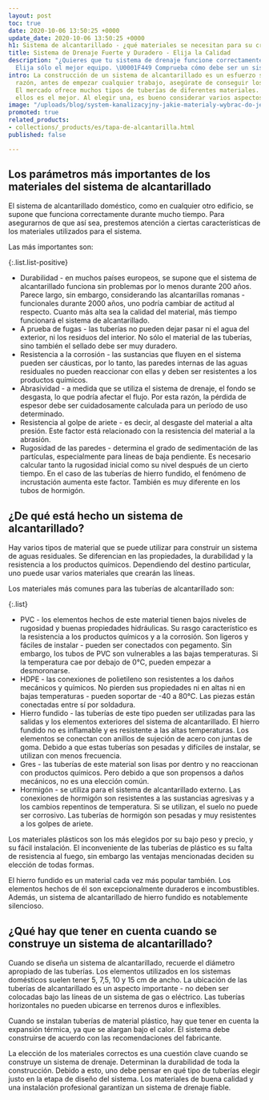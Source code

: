 ```yaml
---
layout: post
toc: true
date: 2020-10-06 13:50:25 +0000
update_date: 2020-10-06 13:50:25 +0000
h1: Sistema de alcantarillado - ¿qué materiales se necesitan para su creación?
title: Sistema de Drenaje Fuerte y Duradero - Elija la Calidad
description: "¿Quieres que tu sistema de drenaje funcione correctamente? \U0001F6BD
  Elija sólo el mejor equipo. \U0001F449 Comprueba cómo debe ser un sistema de drenaje."
intro: La construcción de un sistema de alcantarillado es un esfuerzo serio. Por esta
  razón, antes de empezar cualquier trabajo, asegúrate de conseguir los mejores materiales.
  El mercado ofrece muchos tipos de tuberías de diferentes materiales. Ninguno de
  ellos es el mejor. Al elegir una, es bueno considerar varios aspectos.
image: "/uploads/blog/system-kanalizacyjny-jakie-materialy-wybrac-do-jego-stworzenia.jpg"
promoted: true
related_products:
- collections/_products/es/tapa-de-alcantarilla.html
published: false

---
```

## Los parámetros más importantes de los materiales del sistema de alcantarillado

El sistema de alcantarillado doméstico, como en cualquier otro edificio, se supone que funciona correctamente durante mucho tiempo. Para asegurarnos de que así sea, prestemos atención a ciertas características de los materiales utilizados para el sistema.

Las más importantes son:

{:.list.list-positive}

* Durabilidad - en muchos países europeos, se supone que el sistema de alcantarillado funciona sin problemas por lo menos durante 200 años. Parece largo, sin embargo, considerando las alcantarillas romanas - funcionales durante 2000 años, uno podría cambiar de actitud al respecto. Cuanto más alta sea la calidad del material, más tiempo funcionará el sistema de alcantarillado.
* A prueba de fugas - las tuberías no pueden dejar pasar ni el agua del exterior, ni los residuos del interior. No sólo el material de las tuberías, sino también el sellado debe ser muy duradero.
* Resistencia a la corrosión - las sustancias que fluyen en el sistema pueden ser cáusticas, por lo tanto, las paredes internas de las aguas residuales no pueden reaccionar con ellas y deben ser resistentes a los productos químicos.
* Abrasividad - a medida que se utiliza el sistema de drenaje, el fondo se desgasta, lo que podría afectar el flujo. Por esta razón, la pérdida de espesor debe ser cuidadosamente calculada para un período de uso determinado.
* Resistencia al golpe de ariete - es decir, al desgaste del material a alta presión. Este factor está relacionado con la resistencia del material a la abrasión.
* Rugosidad de las paredes - determina el grado de sedimentación de las partículas, especialmente para líneas de baja pendiente. Es necesario calcular tanto la rugosidad inicial como su nivel después de un cierto tiempo. En el caso de las tuberías de hierro fundido, el fenómeno de incrustación aumenta este factor. También es muy diferente en los tubos de hormigón.

## ¿De qué está hecho un sistema de alcantarillado?

Hay varios tipos de material que se puede utilizar para construir un sistema de aguas residuales. Se diferencian en las propiedades, la durabilidad y la resistencia a los productos químicos. Dependiendo del destino particular, uno puede usar varios materiales que crearán las líneas.

Los materiales más comunes para las tuberías de alcantarillado son:

{:.list}

* PVC - los elementos hechos de este material tienen bajos niveles de rugosidad y buenas propiedades hidráulicas. Su rasgo característico es la resistencia a los productos químicos y a la corrosión. Son ligeros y fáciles de instalar - pueden ser conectados con pegamento. Sin embargo, los tubos de PVC son vulnerables a las bajas temperaturas. Si la temperatura cae por debajo de 0°C, pueden empezar a desmoronarse.
* HDPE - las conexiones de polietileno son resistentes a los daños mecánicos y químicos. No pierden sus propiedades ni en altas ni en bajas temperaturas - pueden soportar de -40 a 80°C. Las piezas están conectadas entre sí por soldadura.
* Hierro fundido - las tuberías de este tipo pueden ser utilizadas para las salidas y los elementos exteriores del sistema de alcantarillado. El hierro fundido no es inflamable y es resistente a las altas temperaturas. Los elementos se conectan con anillos de sujeción de acero con juntas de goma. Debido a que estas tuberías son pesadas y difíciles de instalar, se utilizan con menos frecuencia.
* Gres - las tuberías de este material son lisas por dentro y no reaccionan con productos químicos. Pero debido a que son propensos a daños mecánicos, no es una elección común.
* Hormigón - se utiliza para el sistema de alcantarillado externo. Las conexiones de hormigón son resistentes a las sustancias agresivas y a los cambios repentinos de temperatura. Si se utilizan, el suelo no puede ser corrosivo. Las tuberías de hormigón son pesadas y muy resistentes a los golpes de ariete.

Los materiales plásticos son los más elegidos por su bajo peso y precio, y su fácil instalación. El inconveniente de las tuberías de plástico es su falta de resistencia al fuego, sin embargo las ventajas mencionadas deciden su elección de todas formas.

El hierro fundido es un material cada vez más popular también. Los elementos hechos de él son excepcionalmente duraderos e incombustibles. Además, un sistema de alcantarillado de hierro fundido es notablemente silencioso.

## ¿Qué hay que tener en cuenta cuando se construye un sistema de alcantarillado?

Cuando se diseña un sistema de alcantarillado, recuerde el diámetro apropiado de las tuberías. Los elementos utilizados en los sistemas domésticos suelen tener 5, 7,5, 10 y 15 cm de ancho. La ubicación de las tuberías de alcantarillado es un aspecto importante - no deben ser colocadas bajo las líneas de un sistema de gas o eléctrico. Las tuberías horizontales no pueden ubicarse en terrenos duros e inflexibles.

Cuando se instalan tuberías de material plástico, hay que tener en cuenta la expansión térmica, ya que se alargan bajo el calor. El sistema debe construirse de acuerdo con las recomendaciones del fabricante.

La elección de los materiales correctos es una cuestión clave cuando se construye un sistema de drenaje. Determinan la durabilidad de toda la construcción. Debido a esto, uno debe pensar en qué tipo de tuberías elegir justo en la etapa de diseño del sistema. Los materiales de buena calidad y una instalación profesional garantizan un sistema de drenaje fiable.